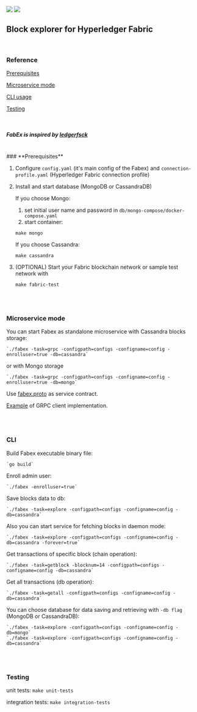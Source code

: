 ![](https://github.com/hyperledger-labs/fabex/workflows/build/badge.svg) ![](https://github.com/hyperledger-labs/fabex/workflows/unit-tests/badge.svg) 


## **Block explorer for Hyperledger Fabric**
<br>

### Reference

[Prerequisites](#prerequisites)

[Microservice mode](#microservice)

[CLI usage](#cli)

[Testing](#testing)

<br>

##### _FabEx is inspired by [ledgerfsck](https://github.com/C0rWin/ledgerfsck)_

<br>
### <a name="prerequisites">**Prerequisites**</a>

1. Configure `config.yaml` (it's main config of the Fabex) and `connection-profile.yaml` (Hyperledger Fabric connection profile)

2. Install and start database (MongoDB or CassandraDB)
    
    If you choose Mongo:
      1. set initial user name and password in `db/mongo-compose/docker-compose.yaml`
      2. start container:
    
      ```
      make mongo
      ```
    If you choose Cassandra:
      ``` 
      make cassandra
      ```
3. (OPTIONAL) Start your Fabric blockchain network or sample test network with 
   ```
   make fabric-test
   ```

<br><br>

### <a name="microservice">**Microservice mode**</a>

You can start Fabex as standalone microservice with Cassandra blocks storage:

    `./fabex -task=grpc -configpath=configs -configname=config -enrolluser=true -db=cassandra`
    
  or with Mongo storage
  
    `./fabex -task=grpc -configpath=configs -configname=config -enrolluser=true -db=mongo`

Use [fabex.proto](https://github.com/hyperledger-labs/fabex/blob/master/proto/fabex.proto) as service contract.

[Example](https://github.com/hyperledger-labs/fabex/blob/master/client/example/client.go) of GRPC client implementation.

<br><br>
 
### <a name="cli">**CLI**</a>
Build Fabex executable binary file:  

    `go build`

Enroll admin user:  

    `./fabex -enrolluser=true`

Save blocks data to db:

    `./fabex -task=explore -configpath=configs -configname=config -db=cassandra`
    

   Also you can start service for fetching blocks in daemon mode: 
 
    `./fabex -task=explore -configpath=configs -configname=config -db=cassandra -forever=true` 
    
    
Get transactions of specific block (chain operation):  

    `./fabex -task=getblock -blocknum=14 -configpath=configs -configname=config -db=cassandra`

Get all transactions (db operation):  

    `./fabex -task=getall -configpath=configs -configname=config -db=cassandra`


You can choose database for data saving and retrieving with `-db flag` (MongoDB or CassandraDB):

    `./fabex -task=explore -configpath=configs -configname=config -db=mongo`
    `./fabex -task=explore -configpath=configs -configname=config -db=cassandra`


<br><br>

### <a name="testing">**Testing**</a>

unit tests: `make unit-tests`

integration tests: `make integration-tests`